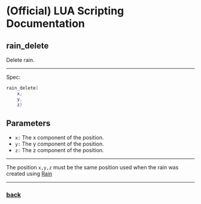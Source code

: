 
# (Official) LUA Scripting Documentation

## rain_delete

Delete rain.

___

Spec:

```lua
rain_delete(
	x,
	y,
	z)
```

## Parameters

- `x:` The x component of the position.
- `y:` The y component of the position.
- `z:` The z component of the position.

___

The position `x,y,z` must be the same position used when the rain was created using [Rain](rain)

___

### [back](../weather)
